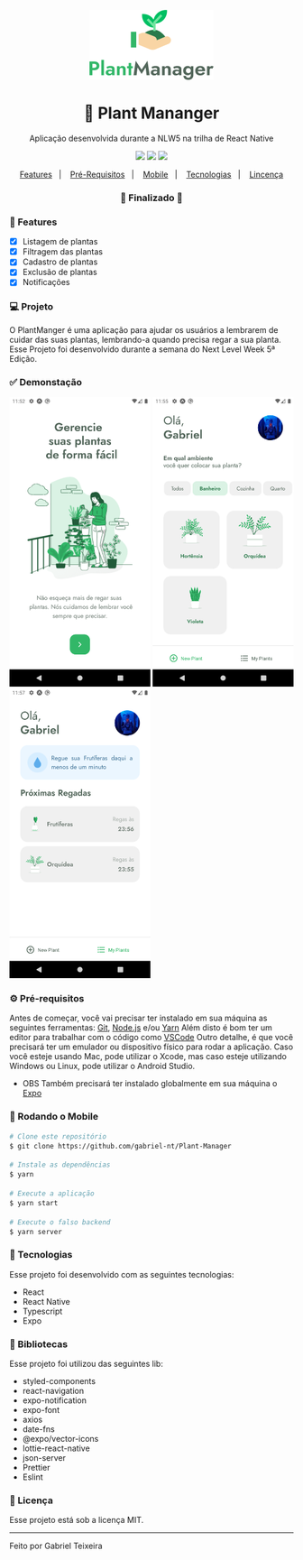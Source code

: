 <p align="center">
  <img src="https://github.com/gabriel-nt/Plant-Manager/blob/main/src/assets/git/logo.png" alt="PlantManager" />
</p>
<h1 align="center">
    🚀 Plant Mananger
</h1>
<p align="center">Aplicação desenvolvida durante a NLW5 na trilha de React Native</p>

<p align="center">
  <img src="https://img.shields.io/badge/expo%20sdk-41.0-informational"/>
  <img src="https://img.shields.io/badge/last%20commit-april-important" />
  <img src="https://img.shields.io/badge/license-MIT-success"/>
</p>

<p align="center">
  <a href="#-features">Features</a>&nbsp;&nbsp;&nbsp;|&nbsp;&nbsp;&nbsp;
  <a href="#-pré-requisitos">Pré-Requisitos</a>&nbsp;&nbsp;&nbsp;|&nbsp;&nbsp;&nbsp;
  <a href="#-rodando-o-mobile">Mobile</a>&nbsp;&nbsp;&nbsp;|&nbsp;&nbsp;&nbsp;
  <a href="#-tecnologias">Tecnologias</a>&nbsp;&nbsp;&nbsp;|&nbsp;&nbsp;&nbsp;
  <a href="#-licença">Lincença</a>
</p>

<h3 align="center"> 
🚧  Finalizado  🚧
</h3>

### 📎 Features

- [x] Listagem de plantas
- [x] Filtragem das plantas
- [x] Cadastro de plantas 
- [x] Exclusão de plantas
- [x] Notificações

### 💻 Projeto

O PlantManger é uma aplicação para ajudar os usuários a lembrarem de cuidar das suas plantas, lembrando-a quando precisa regar a sua planta. Esse Projeto foi desenvolvido durante a semana do Next Level Week 5ª Edição. 

### ✅ Demonstação
<p>
  <img src="https://github.com/gabriel-nt/Plant-Manager/blob/main/src/assets/git/home.png" alt="GoRestaurant" width="250"/>
  <img src="https://github.com/gabriel-nt/Plant-Manager/blob/main/src/assets/git/new-plant.png" alt="GoRestaurant" width="250"/>
  <img src="https://github.com/gabriel-nt/Plant-Manager/blob/main/src/assets/git/my-plants.png" alt="GoRestaurant" width="250"/>
</p>


### ⚙ Pré-requisitos

Antes de começar, você vai precisar ter instalado em sua máquina as seguintes ferramentas:
[Git](https://git-scm.com), [Node.js](https://nodejs.org/en/) e/ou [Yarn](https://https://yarnpkg.com/) 
Além disto é bom ter um editor para trabalhar com o código como [VSCode](https://code.visualstudio.com/)
Outro detalhe, é que você precisará ter um emulador ou dispositivo físico para rodar a aplicação. 
Caso você esteje usando Mac, pode utilizar o Xcode, mas caso esteje utilizando Windows ou Linux, pode utilizar o Android Studio.

* OBS
Também precisará ter instalado globalmente em sua máquina o [Expo](https://expo.io/)

### 🎲 Rodando o Mobile

```bash
# Clone este repositório
$ git clone https://github.com/gabriel-nt/Plant-Manager

# Instale as dependências
$ yarn

# Execute a aplicação
$ yarn start

# Execute o falso backend
$ yarn server

```

### 🚀 Tecnologias

Esse projeto foi desenvolvido com as seguintes tecnologias:

- React
- React Native
- Typescript
- Expo

### 📕 Bibliotecas

Esse projeto foi utilizou das seguintes lib:

- styled-components
- react-navigation
- expo-notification
- expo-font
- axios
- date-fns
- @expo/vector-icons
- lottie-react-native
- json-server
- Prettier
- Eslint

### 📝 Licença

Esse projeto está sob a licença MIT.

<hr/>

Feito por Gabriel Teixeira

